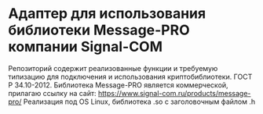 # Адаптер для использования библиотеки Message-PRO компании Signal-COM
Репозиторий содержит реализованные функции и требуемую типизацию для подключения и использования криптобиблиотеки. ГОСТ Р 34.10-2012.
Библиотека Message-PRO является коммерческой, прилагаю ссылку на сайт: https://www.signal-com.ru/products/message-pro/
Реализация под OS Linux, библиотека .so с заголовочным файлом .h